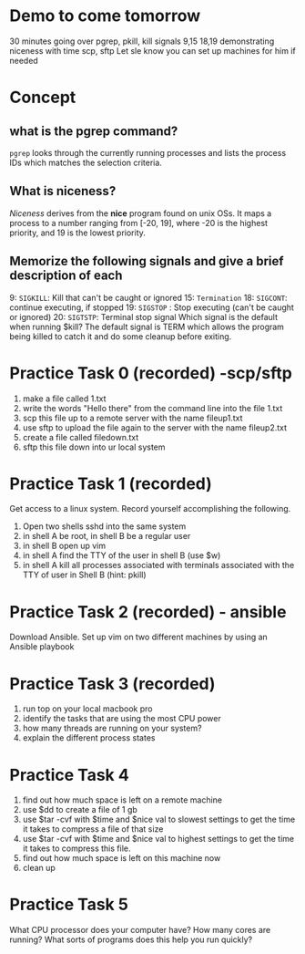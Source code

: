 # Demo to come tomorrow
30 minutes 
going over pgrep, pkill, kill signals 9,15 18,19
demonstrating niceness with time
scp, sftp
Let sle know you can set up machines for him if needed

# Concept
## what is the pgrep command?
`pgrep` looks through the currently running processes and lists the process IDs which matches the selection criteria. 
## What is niceness?
_Niceness_ derives from the __nice__ program found on unix OSs. It maps a process to a number ranging from [-20, 19], where -20 is the highest priority, and 19 is the lowest priority.
## Memorize the following signals and give a brief description of each
9: `SIGKILL`: Kill that can't be caught or ignored
15: `Termination` 
18: `SIGCONT`: continue executing, if stopped
19: `SIGSTOP` : Stop executing (can't be caught or ignored)
20: `SIGTSTP`: Terminal stop signal
Which signal is the default when running $kill?
The default signal is TERM which allows the program being killed to catch it and do some cleanup before exiting.

# Practice Task 0 (recorded) -scp/sftp
1. make a file called 1.txt
2. write the words "Hello there" from the command line into the file 1.txt
3. scp this file up to a remote server with the name fileup1.txt
4. use sftp to upload the file again to the server with the name fileup2.txt
5. create a file called filedown.txt
6. sftp this file down into ur local system


# Practice Task 1 (recorded)
Get access to a linux system.
Record yourself accomplishing the following.
1. Open two shells sshd into the same system
2. in shell A be root, in shell B be a regular user
3. in shell B open up vim
4. in shell A find the TTY of the user in shell B (use $w)
5. in shell A kill all processes associated with terminals associated with the TTY of user in Shell B (hint: pkill)

# Practice Task 2 (recorded) - ansible
Download Ansible.
Set up vim on two different machines by using an Ansible playbook

# Practice Task 3 (recorded)
1. run top on your local macbook pro
2. identify the tasks that are using the most CPU power 
3. how many threads are running on your system?
4. explain the different process states

# Practice Task 4
1. find out how much space is left on a remote machine
2. use $dd to create a file of 1 gb 
3. use $tar -cvf with $time and $nice val to slowest settings to get the time it takes to compress a file of that size
4. use $tar -cvf with $time and $nice val to highest settings to get the time it takes to compress this file.
5. find out how much space is left on this machine now
6. clean up

# Practice Task 5
What CPU processor does your computer have?
How many cores are running?
What sorts of programs does this help you run quickly?

